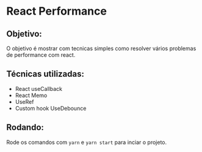 # React Performance
## Objetivo:
O objetivo é mostrar com tecnicas simples como resolver vários problemas de performance com react.

## Técnicas utilizadas:
- React useCallback
- React Memo
- UseRef
- Custom hook UseDebounce

## Rodando:
Rode os comandos com `yarn` e `yarn start` para inciar o projeto.